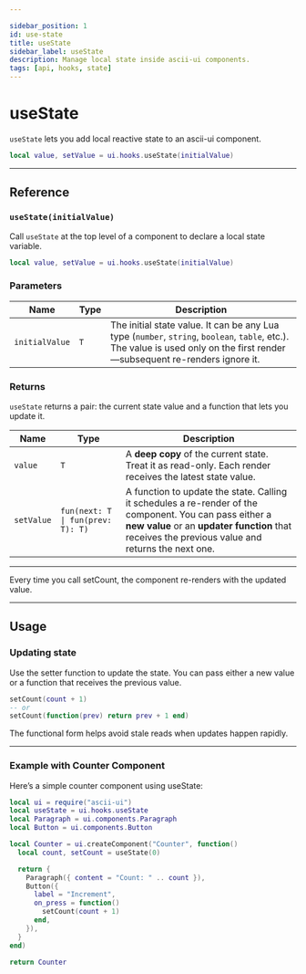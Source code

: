 ```yaml
---

sidebar_position: 1
id: use-state
title: useState
sidebar_label: useState
description: Manage local state inside ascii-ui components.
tags: [api, hooks, state]
---
```


# useState

`useState` lets you add local reactive state to an ascii-ui component.

```lua
local value, setValue = ui.hooks.useState(initialValue)
```

---

## Reference

### `useState(initialValue)`

Call `useState` at the top level of a component to declare a local state variable.

```lua
local value, setValue = ui.hooks.useState(initialValue)
```

### Parameters

| Name | Type | Description |
|------|------|--------------|
| `initialValue` | `T` | The initial state value. It can be any Lua type (`number`, `string`, `boolean`, `table`, etc.). The value is used only on the first render—subsequent re-renders ignore it. |

### Returns

`useState` returns a pair: the current state value and a function that lets you update it.

| Name | Type | Description |
|------|------|--------------|
| `value` | `T` | A **deep copy** of the current state. Treat it as read-only. Each render receives the latest state value. |
| `setValue` | `fun(next: T \| fun(prev: T): T)` | A function to update the state. Calling it schedules a re-render of the component. You can pass either a **new value** or an **updater function** that receives the previous value and returns the next one. |

---

Every time you call setCount, the component re-renders with the updated value.

---

## Usage

### Updating state

Use the setter function to update the state.
You can pass either a new value or a function that receives the previous value.

```lua
setCount(count + 1)
-- or
setCount(function(prev) return prev + 1 end)
```

The functional form helps avoid stale reads when updates happen rapidly.

---

### Example with Counter Component

Here’s a simple counter component using useState:

```lua
local ui = require("ascii-ui")
local useState = ui.hooks.useState
local Paragraph = ui.components.Paragraph
local Button = ui.components.Button

local Counter = ui.createComponent("Counter", function()
  local count, setCount = useState(0)

  return {
    Paragraph({ content = "Count: " .. count }),
    Button({
      label = "Increment",
      on_press = function()
        setCount(count + 1)
      end,
    }),
  }
end)

return Counter
```
